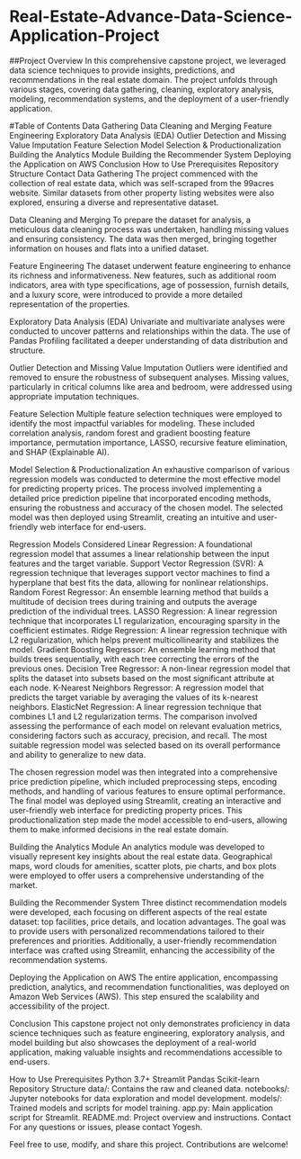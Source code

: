 # Real-Estate-Advance-Data-Science-Application-Project

##Project Overview
In this comprehensive capstone project, we leveraged data science techniques to provide insights, predictions, and recommendations in the real estate domain. The project unfolds through various stages, covering data gathering, cleaning, exploratory analysis, modeling, recommendation systems, and the deployment of a user-friendly application.

#Table of Contents
Data Gathering
Data Cleaning and Merging
Feature Engineering
Exploratory Data Analysis (EDA)
Outlier Detection and Missing Value Imputation
Feature Selection
Model Selection & Productionalization
Building the Analytics Module
Building the Recommender System
Deploying the Application on AWS
Conclusion
How to Use
Prerequisites
Repository Structure
Contact
Data Gathering
The project commenced with the collection of real estate data, which was self-scraped from the 99acres website. Similar datasets from other property listing websites were also explored, ensuring a diverse and representative dataset.

Data Cleaning and Merging
To prepare the dataset for analysis, a meticulous data cleaning process was undertaken, handling missing values and ensuring consistency. The data was then merged, bringing together information on houses and flats into a unified dataset.

Feature Engineering
The dataset underwent feature engineering to enhance its richness and informativeness. New features, such as additional room indicators, area with type specifications, age of possession, furnish details, and a luxury score, were introduced to provide a more detailed representation of the properties.

Exploratory Data Analysis (EDA)
Univariate and multivariate analyses were conducted to uncover patterns and relationships within the data. The use of Pandas Profiling facilitated a deeper understanding of data distribution and structure.

Outlier Detection and Missing Value Imputation
Outliers were identified and removed to ensure the robustness of subsequent analyses. Missing values, particularly in critical columns like area and bedroom, were addressed using appropriate imputation techniques.

Feature Selection
Multiple feature selection techniques were employed to identify the most impactful variables for modeling. These included correlation analysis, random forest and gradient boosting feature importance, permutation importance, LASSO, recursive feature elimination, and SHAP (Explainable AI).

Model Selection & Productionalization
An exhaustive comparison of various regression models was conducted to determine the most effective model for predicting property prices. The process involved implementing a detailed price prediction pipeline that incorporated encoding methods, ensuring the robustness and accuracy of the chosen model. The selected model was then deployed using Streamlit, creating an intuitive and user-friendly web interface for end-users.

Regression Models Considered
Linear Regression: A foundational regression model that assumes a linear relationship between the input features and the target variable.
Support Vector Regression (SVR): A regression technique that leverages support vector machines to find a hyperplane that best fits the data, allowing for nonlinear relationships.
Random Forest Regressor: An ensemble learning method that builds a multitude of decision trees during training and outputs the average prediction of the individual trees.
LASSO Regression: A linear regression technique that incorporates L1 regularization, encouraging sparsity in the coefficient estimates.
Ridge Regression: A linear regression technique with L2 regularization, which helps prevent multicollinearity and stabilizes the model.
Gradient Boosting Regressor: An ensemble learning method that builds trees sequentially, with each tree correcting the errors of the previous ones.
Decision Tree Regressor: A non-linear regression model that splits the dataset into subsets based on the most significant attribute at each node.
K-Nearest Neighbors Regressor: A regression model that predicts the target variable by averaging the values of its k-nearest neighbors.
ElasticNet Regression: A linear regression technique that combines L1 and L2 regularization terms.
The comparison involved assessing the performance of each model on relevant evaluation metrics, considering factors such as accuracy, precision, and recall. The most suitable regression model was selected based on its overall performance and ability to generalize to new data.

The chosen regression model was then integrated into a comprehensive price prediction pipeline, which included preprocessing steps, encoding methods, and handling of various features to ensure optimal performance. The final model was deployed using Streamlit, creating an interactive and user-friendly web interface for predicting property prices. This productionalization step made the model accessible to end-users, allowing them to make informed decisions in the real estate domain.

Building the Analytics Module
An analytics module was developed to visually represent key insights about the real estate data. Geographical maps, word clouds for amenities, scatter plots, pie charts, and box plots were employed to offer users a comprehensive understanding of the market.

Building the Recommender System
Three distinct recommendation models were developed, each focusing on different aspects of the real estate dataset: top facilities, price details, and location advantages. The goal was to provide users with personalized recommendations tailored to their preferences and priorities. Additionally, a user-friendly recommendation interface was crafted using Streamlit, enhancing the accessibility of the recommendation systems.

Deploying the Application on AWS
The entire application, encompassing prediction, analytics, and recommendation functionalities, was deployed on Amazon Web Services (AWS). This step ensured the scalability and accessibility of the project.

Conclusion
This capstone project not only demonstrates proficiency in data science techniques such as feature engineering, exploratory analysis, and model building but also showcases the deployment of a real-world application, making valuable insights and recommendations accessible to end-users.

How to Use
Prerequisites
Python 3.7+
Streamlit
Pandas
Scikit-learn
Repository Structure
data/: Contains the raw and cleaned data.
notebooks/: Jupyter notebooks for data exploration and model development.
models/: Trained models and scripts for model training.
app.py: Main application script for Streamlit.
README.md: Project overview and instructions.
Contact
For any questions or issues, please contact Yogesh.

Feel free to use, modify, and share this project. Contributions are welcome!
